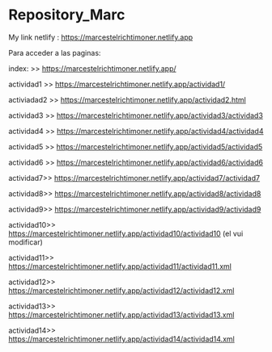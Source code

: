 # Repository_Marc
My link netlify : https://marcestelrichtimoner.netlify.app

Para acceder a las paginas: 

index: >> https://marcestelrichtimoner.netlify.app/
  
  actividad1 >> https://marcestelrichtimoner.netlify.app/actividad1/
  
  activiadad2 >> https://marcestelrichtimoner.netlify.app/actividad2.html
  
  actividad3 >> https://marcestelrichtimoner.netlify.app/actividad3/actividad3
  
  actividad4 >> https://marcestelrichtimoner.netlify.app/actividad4/actividad4
  
  actividad5 >> https://marcestelrichtimoner.netlify.app/actividad5/actividad5
  
  actividad6 >> https://marcestelrichtimoner.netlify.app/actividad6/actividad6
  
  actividad7>> https://marcestelrichtimoner.netlify.app/actividad7/actividad7

actividad8>> https://marcestelrichtimoner.netlify.app/actividad8/actividad8

actividad9>> https://marcestelrichtimoner.netlify.app/actividad9/actividad9

actividad10>> https://marcestelrichtimoner.netlify.app/actividad10/actividad10 (el vui modificar)

actividad11>> https://marcestelrichtimoner.netlify.app/actividad11/actividad11.xml

actividad12>> https://marcestelrichtimoner.netlify.app/actividad12/actividad12.xml

actividad13>> https://marcestelrichtimoner.netlify.app/actividad13/actividad13.xml

actividad14>> https://marcestelrichtimoner.netlify.app/actividad14/actividad14.xml
